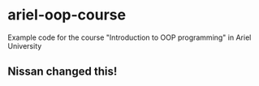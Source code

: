 # ariel-oop-course
Example code for the course "Introduction to OOP programming" in Ariel University
## Nissan changed this!
